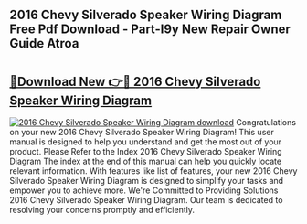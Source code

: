 ## 2016 Chevy Silverado Speaker Wiring Diagram Free Pdf Download - Part-I9y New Repair Owner Guide Atroa

# <h2><a href="http://dfnacf.blite.top/?on=2016+Chevy+Silverado+Speaker+Wiring+Diagram">🔗Download New 👉🔴 2016 Chevy Silverado Speaker Wiring Diagram</a></h2>

[![2016 Chevy Silverado Speaker Wiring Diagram download](https://i.imgur.com/lujVjoI.png)](http://dfnacf.blite.top/?on=2016+Chevy+Silverado+Speaker+Wiring+Diagram)
Congratulations on your new 2016 Chevy Silverado Speaker Wiring Diagram! This user manual is designed to help you understand and get the most out of your product. Please Refer to the Index 2016 Chevy Silverado Speaker Wiring Diagram The index at the end of this manual can help you quickly locate relevant information. With features like list of features, your new 2016 Chevy Silverado Speaker Wiring Diagram is designed to simplify your tasks and empower you to achieve more. We're Committed to Providing Solutions 2016 Chevy Silverado Speaker Wiring Diagram. Our team is dedicated to resolving your concerns promptly and efficiently.
